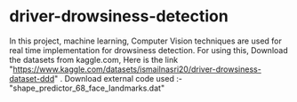 # driver-drowsiness-detection
In this project, machine learning, Computer Vision techniques are used for real time implementation for drowsiness detection. For using this, Download the datasets from kaggle.com, Here is the link "https://www.kaggle.com/datasets/ismailnasri20/driver-drowsiness-dataset-ddd" . Download external code used :-  "shape_predictor_68_face_landmarks.dat"

